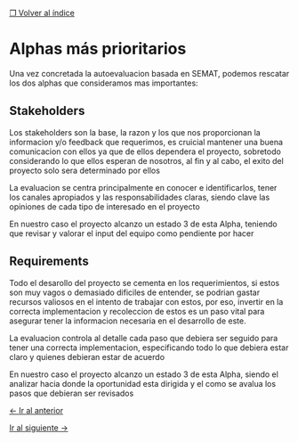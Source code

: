 [&#10066; Volver al índice](README.md)

# Alphas más prioritarios

Una vez concretada la autoevaluacion basada en SEMAT, podemos rescatar los dos alphas que consideramos mas importantes:

## Stakeholders
Los stakeholders son la base, la razon y los que nos proporcionan la informacion y/o feedback que requerimos, es cruicial mantener una buena comunicacion con ellos ya que de ellos dependera el proyecto, sobretodo considerando lo que ellos esperan de nosotros, al fin y al cabo, el exito del proyecto solo sera determinado por ellos

La evaluacion se centra principalmente en conocer e identificarlos, tener los canales apropiados y las responsabilidades claras, siendo clave las opiniones de cada tipo de interesado en el proyecto

En nuestro caso el proyecto alcanzo un estado 3 de esta Alpha, teniendo que revisar y valorar el input del equipo como pendiente por hacer 

## Requirements
Todo el desarollo del proyecto se cementa en los requerimientos, si estos son muy vagos o demasiado dificiles de entender, se podrian gastar recursos valiosos en el intento de trabajar con estos, por eso, invertir en la correcta implementacion y recoleccion de estos es un paso vital para asegurar tener la informacion necesaria en el desarrollo de este.

La evaluacion controla al detalle cada paso que debiera ser seguido para tener una correcta implementacion, especificando todo lo que debiera estar claro y quienes debieran estar de acuerdo

En nuestro caso el proyecto alcanzo un estado 3 de esta Alpha, siendo el analizar hacia donde la oportunidad esta dirigida y el como se avalua los pasos que debieran ser revisados

[&leftarrow; Ir al anterior](3-autoevaluacion-semat.md)

[Ir al siguiente &rightarrow;](5-riesgos-identificados.md)
